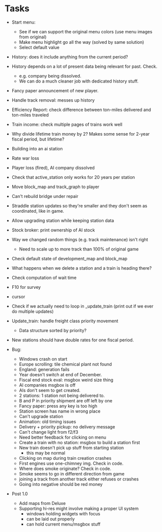 # Tasks
- Start menu:
  - See if we can support the original menu colors (use menu images from original)
  - Make menu highlight go all the way (solved by same solution)
  - Select default value
- History: does it include anything from the current period?
- History depends on a lot of present data being relevant for past. Check.
  - e.g. company being dissolved.
  - We can do a much cleaner job with dedicated history stuff.
- Fancy paper announcement of new player.
- Handle track removal: messes up history
- Efficiency Report: check difference between ton-miles delivered and ton-miles traveled
- Train income: check multiple pages of trains work well
- Why divide lifetime train money by 2? Makes some sense for 2-year fiscal period, but lifetime?
- Building into an ai station
- Rate war loss
- Player loss (fired), AI company dissolved
- Check that active_station only works for 20 years per station
- Move block_map and track_graph to player
- Can't rebuild bridge under repair
- Straddle station updates so they're smaller and they don't seem as coordinated, like in game.
- Allow upgrading station while keeping station data
- Stock broker: print ownership of AI stock
- Way we changed random things (e.g. track maintenance) isn't right
  - Need to scale up to more track than 100% of original game
- Check default state of development_map and block_map
- What happens when we delete a station and a train is heading there?
- Check computation of wait time
- F10 for survey
- cursor
- Check if we actually need to loop in _update_train (print out if we ever do multiple updates)
- Update_train: handle freight class priority movement
  - Data structure sorted by priority?
- New stations should have double rates for one fiscal period.
- Bug:
  - Windows crash on start
  - Europe scrolling: tile chemical plant not found
  - England: generation fails
  - Year doesn't switch at end of December.
  - Fiscal end stock eval: msgbox weird size thing
  - AI companies msgbox is off
  - AIs don't seem to get created.
  - 2 stations: 1 station not being delivered to.
  - B and P in priority shipment are off left by one
  - Fancy paper: press any key is too high
  - Station screen has name in wrong place
  - Can't upgrade station
  - Animation: old timing issues
  - Delivery + priority pickup: no delivery message
  - Can't change light from f2/f3
  - Need better feedback for clicking on menu
  - Create a train with no station: msgbox to build a station first
  - New train doesn't pick up stuff from starting station
    - this may be normal
  - Clicking on map during train creation crashes
  - First engines use one-chimney img. Check in code.
  - Where does smoke originate? Check in code.
  - Smoke seems to go in different direction from game
  - joining a track from another track either refuses or crashes
  - Going into negative should be red money
 
- Post 1.0
  - Add maps from Deluxe
  - Supporting hi-res might involve making a proper UI system
    - windows holding widgets with focus
    - can be laid out properly
    - can hold current menu/msgbox stuff

